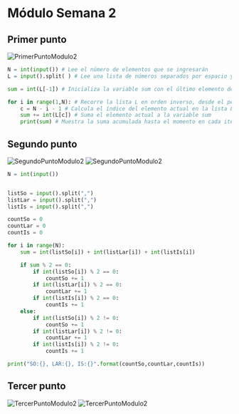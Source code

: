 # Módulo Semana 2

## Primer punto

![PrimerPuntoModulo2](../Ticademia/imagenes/1.png)

```python
N = int(input()) # Lee el número de elementos que se ingresarán
L = input().split( ) # Lee una lista de números separados por espacio y los guarda en una lista de cadenas de texto

sum = int(L[-1]) # Inicializa la variable sum con el último elemento de la lista L convertido a un entero

for i in range(1,N): # Recorre la lista L en orden inverso, desde el penúltimo elemento hasta el primero
    c = N - i - 1 # Calcula el índice del elemento actual en la lista L
    sum += int(L[c]) # Suma el elemento actual a la variable sum
    print(sum) # Muestra la suma acumulada hasta el momento en cada iteración del bucle
```

## Segundo punto

![SegundoPuntoModulo2](../Ticademia/imagenes/2_1.png)
![SegundoPuntoModulo2](../Ticademia/imagenes/2_2.png)

```python
N = int(input())


listSo = input().split(",")
listLar = input().split(",")
listIs = input().split(",")

countSo = 0
countLar = 0
countIs = 0

for i in range(N):
    sum = int(listSo[i]) + int(listLar[i]) + int(listIs[i])

    if sum % 2 == 0: 
        if int(listSo[i]) % 2 == 0:
            countSo += 1
        if int(listLar[i]) % 2 == 0:
            countLar += 1
        if int(listIs[i]) % 2 == 0:
            countIs += 1
    else:
        if int(listSo[i]) % 2 != 0:
            countSo += 1
        if int(listLar[i]) % 2 != 0:
            countLar += 1
        if int(listIs[i]) % 2 != 0:
            countIs += 1

print("SO:{}, LAR:{}, IS:{}".format(countSo,countLar,countIs))
```

## Tercer punto

![TercerPuntoModulo2](../Ticademia/imagenes/2_1.png)
![TercerPuntoModulo2](../Ticademia/imagenes/2_2.png)